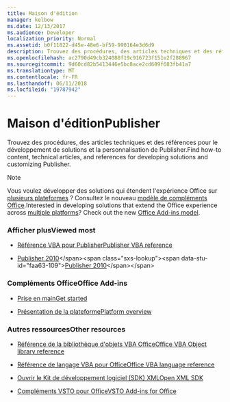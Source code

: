 ```yaml
---
title: Maison d'édition
manager: kelbow
ms.date: 12/13/2017
ms.audience: Developer
localization_priority: Normal
ms.assetid: b0f11822-d45e-48e6-bf59-990164e3d6d9
description: Trouvez des procédures, des articles techniques et des références pour le développement de solutions et la personnalisation de Publisher.
ms.openlocfilehash: ac2790d49cb324088f19c916723f151e2f288967
ms.sourcegitcommit: 9d60cd82b5413446e5bc8ace2cd689f683fb41a7
ms.translationtype: MT
ms.contentlocale: fr-FR
ms.lasthandoff: 06/11/2018
ms.locfileid: "19787942"
---
```

# <a name="publisher"></a><span data-ttu-id="faa63-103">Maison d'édition</span><span class="sxs-lookup"><span data-stu-id="faa63-103">Publisher</span></span>

<span data-ttu-id="faa63-104">Trouvez des procédures, des articles techniques et des références pour le développement de solutions et la personnalisation de Publisher.</span><span class="sxs-lookup"><span data-stu-id="faa63-104">Find how-to content, technical articles, and references for developing solutions and customizing Publisher.</span></span>

> [!NOTE]
> <span data-ttu-id="faa63-p101">Vous voulez développer des solutions qui étendent l'expérience Office sur [plusieurs plateformes](https://docs.microsoft.com/fr-fr/office/dev/add-ins/overview/office-add-in-availability) ? Consultez le nouveau [modèle de compléments Office](https://docs.microsoft.com/fr-fr/office/dev/add-ins/overview/office-add-ins).</span><span class="sxs-lookup"><span data-stu-id="faa63-p101">Interested in developing solutions that extend the Office experience across [multiple platforms](https://docs.microsoft.com/fr-fr/office/dev/add-ins/overview/office-add-in-availability)? Check out the new [Office Add-ins model](https://docs.microsoft.com/fr-fr/office/dev/add-ins/overview/office-add-ins).</span></span> 

### <a name="viewed-most"></a><span data-ttu-id="faa63-107">Afficher plus</span><span class="sxs-lookup"><span data-stu-id="faa63-107">Viewed most</span></span>

- [<span data-ttu-id="faa63-108">Référence VBA pour Publisher</span><span class="sxs-lookup"><span data-stu-id="faa63-108">Publisher VBA reference</span></span>](https://msdn.microsoft.com/en-us/VBA/VBA-Publisher)

- <span data-ttu-id="faa63-109">[Publisher 2010](https://msdn.microsoft.com/fr-fr/library/office/ff604963(v=office.14).aspx)</span><span class="sxs-lookup"><span data-stu-id="faa63-109">[Publisher 2010](https://msdn.microsoft.com/fr-fr/library/office/ff604963(v=office.14).aspx)</span></span>


### <a name="office-add-ins"></a><span data-ttu-id="faa63-110">Compléments Office</span><span class="sxs-lookup"><span data-stu-id="faa63-110">Office Add-ins</span></span> 

- [<span data-ttu-id="faa63-111">Prise en main</span><span class="sxs-lookup"><span data-stu-id="faa63-111">Get started</span></span>](https://docs.microsoft.com/fr-fr/office/dev/add-ins/)

- [<span data-ttu-id="faa63-112">Présentation de la plateforme</span><span class="sxs-lookup"><span data-stu-id="faa63-112">Platform overview</span></span>](https://docs.microsoft.com/fr-fr/office/dev/add-ins/overview/office-add-ins)


### <a name="other-resources"></a><span data-ttu-id="faa63-113">Autres ressources</span><span class="sxs-lookup"><span data-stu-id="faa63-113">Other resources</span></span>

- [<span data-ttu-id="faa63-114">Référence de la bibliothèque d'objets VBA Office</span><span class="sxs-lookup"><span data-stu-id="faa63-114">Office VBA Object library reference</span></span>](https://msdn.microsoft.com/en-us/VBA/Office-Shared-VBA/articles/office-vba-object-library-reference)

- [<span data-ttu-id="faa63-115">Référence de langage VBA pour Office</span><span class="sxs-lookup"><span data-stu-id="faa63-115">Office VBA language reference</span></span>](https://msdn.microsoft.com/en-us/VBA/VBA-Language-Reference) 

- [<span data-ttu-id="faa63-116">Ouvrir le Kit de développement logiciel (SDK) XML</span><span class="sxs-lookup"><span data-stu-id="faa63-116">Open XML SDK</span></span>](https://msdn.microsoft.com/fr-fr/library/bb448854.aspx)

- [<span data-ttu-id="faa63-117">Compléments VSTO pour Office</span><span class="sxs-lookup"><span data-stu-id="faa63-117">VSTO Add-ins for Office</span></span>](https://msdn.microsoft.com/fr-fr/library/jj620922.aspx)